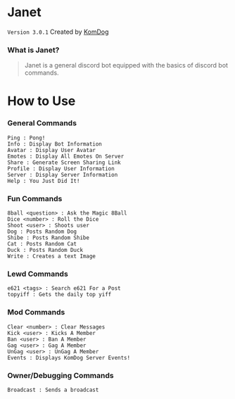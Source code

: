 # Janet

`Version 3.0.1`
Created by [KomDog](https://github.com/komdog)


### What is Janet?

> Janet is a general discord bot equipped with the basics of discord bot commands.

# How to Use

### General Commands
```
Ping : Pong!
Info : Display Bot Information
Avatar : Display User Avatar
Emotes : Display All Emotes On Server
Share : Generate Screen Sharing Link
Profile : Display User Information
Server : Display Server Information
Help : You Just Did It!
```
### Fun Commands
```
8ball <question> : Ask the Magic 8Ball
Dice <number> : Roll the Dice
Shoot <user> : Shoots user
Dog : Posts Random Dog
Shibe : Posts Random Shibe
Cat : Posts Random Cat
Duck : Posts Random Duck
Write : Creates a text Image
```
### Lewd Commands
```
e621 <tags> : Search e621 For a Post
topyiff : Gets the daily top yiff
```
### Mod Commands
```
Clear <number> : Clear Messages
Kick <user> : Kicks A Member
Ban <user> : Ban A Member
Gag <user> : Gag A Member
UnGag <user> : UnGag A Member
Events : Displays KomDog Server Events!
```
### Owner/Debugging Commands
```
Broadcast : Sends a broadcast
```


